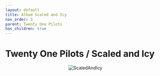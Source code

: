 ```yaml
---
layout: default
title: Album Scaled and Icy  
nav_order: 3   
parent: Twenty One Pilots  
has_children: true 
---  
```


Twenty One Pilots / Scaled and Icy
==========================

<p align="center">
<img alt="ScaledAndIcy" src="https://github.com/januarythirtyfirst/TranslateSongs/blob/main/img/coverScaledAndIcy.jpg?raw=true"> 
</p>
